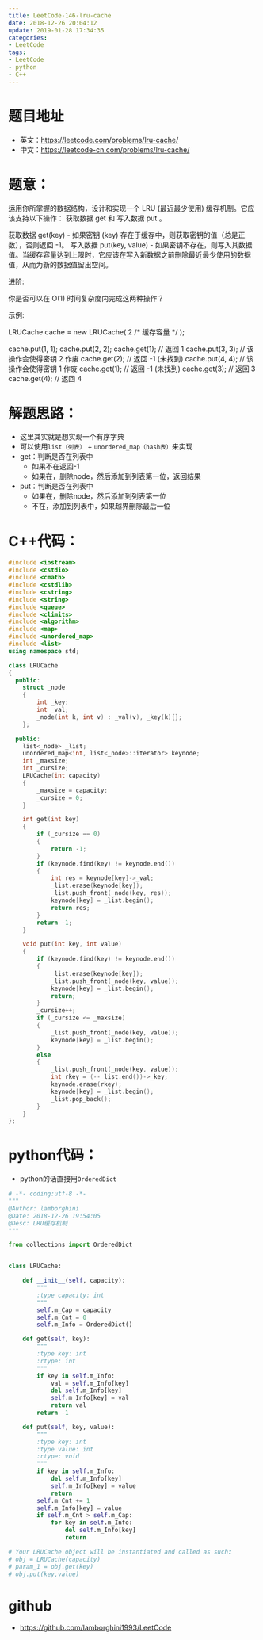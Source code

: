 ```yaml
---
title: LeetCode-146-lru-cache
date: 2018-12-26 20:04:12
update: 2019-01-28 17:34:35
categories:
- LeetCode
tags:
- LeetCode
- python
- C++
---
```


# 题目地址
- 英文：https://leetcode.com/problems/lru-cache/
- 中文：https://leetcode-cn.com/problems/lru-cache/

# 题意：
运用你所掌握的数据结构，设计和实现一个  LRU (最近最少使用) 缓存机制。它应该支持以下操作： 获取数据 get 和 写入数据 put 。

获取数据 get(key) - 如果密钥 (key) 存在于缓存中，则获取密钥的值（总是正数），否则返回 -1。
写入数据 put(key, value) - 如果密钥不存在，则写入其数据值。当缓存容量达到上限时，它应该在写入新数据之前删除最近最少使用的数据值，从而为新的数据值留出空间。

进阶:

你是否可以在 O(1) 时间复杂度内完成这两种操作？

示例:

LRUCache cache = new LRUCache( 2 /* 缓存容量 */ );

cache.put(1, 1);
cache.put(2, 2);
cache.get(1);       // 返回  1
cache.put(3, 3);    // 该操作会使得密钥 2 作废
cache.get(2);       // 返回 -1 (未找到)
cache.put(4, 4);    // 该操作会使得密钥 1 作废
cache.get(1);       // 返回 -1 (未找到)
cache.get(3);       // 返回  3
cache.get(4);       // 返回  4

# 解题思路：
- 这里其实就是想实现一个有序字典
- 可以使用`list（列表）` + `unordered_map（hash表）`来实现
- get：判断是否在列表中
    - 如果不在返回-1
    - 如果在，删除node，然后添加到列表第一位，返回结果
- put：判断是否在列表中
    - 如果在，删除node，然后添加到列表第一位
    - 不在，添加到列表中，如果越界删除最后一位

# C++代码：
<!--c++0-->
```C++
#include <iostream>
#include <cstdio>
#include <cmath>
#include <cstdlib>
#include <cstring>
#include <string>
#include <queue>
#include <climits>
#include <algorithm>
#include <map>
#include <unordered_map>
#include <list>
using namespace std;

class LRUCache
{
  public:
    struct _node
    {
        int _key;
        int _val;
        _node(int k, int v) : _val(v), _key(k){};
    };

  public:
    list<_node> _list;
    unordered_map<int, list<_node>::iterator> keynode;
    int _maxsize;
    int _cursize;
    LRUCache(int capacity)
    {
        _maxsize = capacity;
        _cursize = 0;
    }

    int get(int key)
    {
        if (_cursize == 0)
        {
            return -1;
        }
        if (keynode.find(key) != keynode.end())
        {
            int res = keynode[key]->_val;
            _list.erase(keynode[key]);
            _list.push_front(_node(key, res));
            keynode[key] = _list.begin();
            return res;
        }
        return -1;
    }

    void put(int key, int value)
    {
        if (keynode.find(key) != keynode.end())
        {
            _list.erase(keynode[key]);
            _list.push_front(_node(key, value));
            keynode[key] = _list.begin();
            return;
        }
        _cursize++;
        if (_cursize <= _maxsize)
        {
            _list.push_front(_node(key, value));
            keynode[key] = _list.begin();
        }
        else
        {
            _list.push_front(_node(key, value));
            int rkey = (--_list.end())->_key;
            keynode.erase(rkey);
            keynode[key] = _list.begin();
            _list.pop_back();
        }
    }
};
```

# python代码：
- python的话直接用`OrderedDict`
<!--python0-->
```python
# -*- coding:utf-8 -*-
"""
@Author: lamborghini
@Date: 2018-12-26 19:54:05
@Desc: LRU缓存机制
"""

from collections import OrderedDict


class LRUCache:

    def __init__(self, capacity):
        """
        :type capacity: int
        """
        self.m_Cap = capacity
        self.m_Cnt = 0
        self.m_Info = OrderedDict()

    def get(self, key):
        """
        :type key: int
        :rtype: int
        """
        if key in self.m_Info:
            val = self.m_Info[key]
            del self.m_Info[key]
            self.m_Info[key] = val
            return val
        return -1

    def put(self, key, value):
        """
        :type key: int
        :type value: int
        :rtype: void
        """
        if key in self.m_Info:
            del self.m_Info[key]
            self.m_Info[key] = value
            return
        self.m_Cnt += 1
        self.m_Info[key] = value
        if self.m_Cnt > self.m_Cap:
            for key in self.m_Info:
                del self.m_Info[key]
                return

# Your LRUCache object will be instantiated and called as such:
# obj = LRUCache(capacity)
# param_1 = obj.get(key)
# obj.put(key,value)

```

# github
- https://github.com/lamborghini1993/LeetCode
